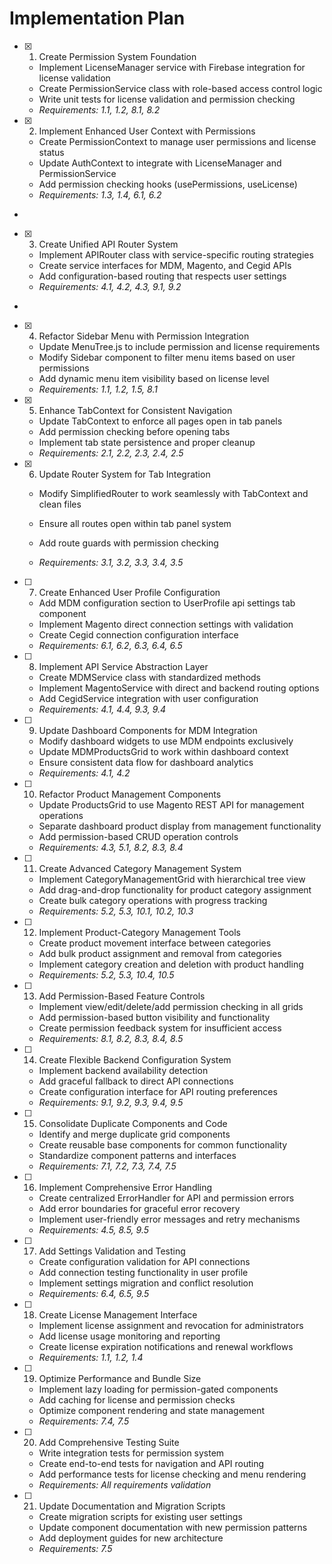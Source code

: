 # Implementation Plan

- [x] 1. Create Permission System Foundation




  - Implement LicenseManager service with Firebase integration for license validation
  - Create PermissionService class with role-based access control logic
  - Write unit tests for license validation and permission checking
  - _Requirements: 1.1, 1.2, 8.1, 8.2_

- [x] 2. Implement Enhanced User Context with Permissions





  - Create PermissionContext to manage user permissions and license status
  - Update AuthContext to integrate with LicenseManager and PermissionService
  - Add permission checking hooks (usePermissions, useLicense)
  - _Requirements: 1.3, 1.4, 6.1, 6.2_
-

- [x] 3. Create Unified API Router System



  - Implement APIRouter class with service-specific routing strategies
  - Create service interfaces for MDM, Magento, and Cegid APIs
  - Add configuration-based routing that respects user settings
  - _Requirements: 4.1, 4.2, 4.3, 9.1, 9.2_
-

- [x] 4. Refactor Sidebar Menu with Permission Integration




  - Update MenuTree.js to include permission and license requirements
  - Modify Sidebar component to filter menu items based on user permissions
  - Add dynamic menu item visibility based on license level
  - _Requirements: 1.1, 1.2, 1.5, 8.1_

- [x] 5. Enhance TabContext for Consistent Navigation








  - Update TabContext to enforce all pages open in tab panels
  - Add permission checking before opening tabs
  - Implement tab state persistence and proper cleanup
  - _Requirements: 2.1, 2.2, 2.3, 2.4, 2.5_

- [x] 6. Update Router System for Tab Integration




  - Modify SimplifiedRouter to work seamlessly with TabContext and clean files


  - Ensure all routes open within tab panel system
  - Add route guards with permission checking
  - _Requirements: 3.1, 3.2, 3.3, 3.4, 3.5_




- [ ] 7. Create Enhanced User Profile Configuration
  - Add MDM configuration section to UserProfile api settings tab component
  - Implement Magento direct connection settings with validation
  - Create Cegid connection configuration interface
  - _Requirements: 6.1, 6.2, 6.3, 6.4, 6.5_

- [ ] 8. Implement API Service Abstraction Layer
  - Create MDMService class with standardized methods
  - Implement MagentoService with direct and backend routing options
  - Add CegidService integration with user configuration
  - _Requirements: 4.1, 4.4, 9.3, 9.4_

- [ ] 9. Update Dashboard Components for MDM Integration
  - Modify dashboard widgets to use MDM endpoints exclusively
  - Update MDMProductsGrid to work within dashboard context
  - Ensure consistent data flow for dashboard analytics
  - _Requirements: 4.1, 4.2_

- [ ] 10. Refactor Product Management Components
  - Update ProductsGrid to use Magento REST API for management operations
  - Separate dashboard product display from management functionality
  - Add permission-based CRUD operation controls
  - _Requirements: 4.3, 5.1, 8.2, 8.3, 8.4_

- [ ] 11. Create Advanced Category Management System
  - Implement CategoryManagementGrid with hierarchical tree view
  - Add drag-and-drop functionality for product category assignment
  - Create bulk category operations with progress tracking
  - _Requirements: 5.2, 5.3, 10.1, 10.2, 10.3_

- [ ] 12. Implement Product-Category Management Tools
  - Create product movement interface between categories
  - Add bulk product assignment and removal from categories
  - Implement category creation and deletion with product handling
  - _Requirements: 5.2, 5.3, 10.4, 10.5_

- [ ] 13. Add Permission-Based Feature Controls
  - Implement view/edit/delete/add permission checking in all grids
  - Add permission-based button visibility and functionality
  - Create permission feedback system for insufficient access
  - _Requirements: 8.1, 8.2, 8.3, 8.4, 8.5_

- [ ] 14. Create Flexible Backend Configuration System
  - Implement backend availability detection
  - Add graceful fallback to direct API connections
  - Create configuration interface for API routing preferences
  - _Requirements: 9.1, 9.2, 9.3, 9.4, 9.5_

- [ ] 15. Consolidate Duplicate Components and Code
  - Identify and merge duplicate grid components
  - Create reusable base components for common functionality
  - Standardize component patterns and interfaces
  - _Requirements: 7.1, 7.2, 7.3, 7.4, 7.5_

- [ ] 16. Implement Comprehensive Error Handling
  - Create centralized ErrorHandler for API and permission errors
  - Add error boundaries for graceful error recovery
  - Implement user-friendly error messages and retry mechanisms
  - _Requirements: 4.5, 8.5, 9.5_

- [ ] 17. Add Settings Validation and Testing
  - Create configuration validation for API connections
  - Add connection testing functionality in user profile
  - Implement settings migration and conflict resolution
  - _Requirements: 6.4, 6.5, 9.5_

- [ ] 18. Create License Management Interface
  - Implement license assignment and revocation for administrators
  - Add license usage monitoring and reporting
  - Create license expiration notifications and renewal workflows
  - _Requirements: 1.1, 1.2, 1.4_

- [ ] 19. Optimize Performance and Bundle Size
  - Implement lazy loading for permission-gated components
  - Add caching for license and permission checks
  - Optimize component rendering and state management
  - _Requirements: 7.4, 7.5_

- [ ] 20. Add Comprehensive Testing Suite
  - Write integration tests for permission system
  - Create end-to-end tests for navigation and API routing
  - Add performance tests for license checking and menu rendering
  - _Requirements: All requirements validation_

- [ ] 21. Update Documentation and Migration Scripts
  - Create migration scripts for existing user settings
  - Update component documentation with new permission patterns
  - Add deployment guides for new architecture
  - _Requirements: 7.5_